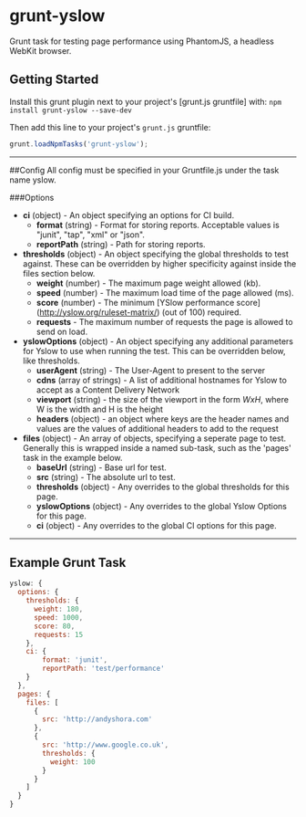 # grunt-yslow

Grunt task for testing page performance using PhantomJS, a headless WebKit browser.


## Getting Started

Install this grunt plugin next to your project's [grunt.js gruntfile] with:
`npm install grunt-yslow --save-dev`

Then add this line to your project's `grunt.js` gruntfile:

```javascript
grunt.loadNpmTasks('grunt-yslow');
```
---

##Config
All config must be specified in your Gruntfile.js under the task name yslow.

###Options
- **ci** (object) - An object specifying an options for CI build.
    - **format** (string) - Format for storing reports. Acceptable values is "junit", "tap", "xml" or "json".
    - **reportPath** (string) - Path for storing reports.
- **thresholds** (object) - An object specifying the global thresholds to test against. These can be overridden by higher specificity against inside the files section below.
    - **weight** (number) - The maximum page weight allowed (kb).
    - **speed** (number) - The maximum load time of the page allowed (ms).
    - **score** (number) - The minimum [YSlow performance score] (http://yslow.org/ruleset-matrix/) (out of 100) required.
    - **requests** - The maximum number of requests the page is allowed to send on load.
- **yslowOptions** (object) - An object specifying any additional parameters for Yslow to use when running the test. This can be overridden below, like thresholds.
    - **userAgent** (string) - The User-Agent to present to the server
    - **cdns** (array of strings) - A list of additional hostnames for Yslow to accept as a Content Delivery Network
    - **viewport** (string) - the size of the viewport in the form *WxH*, where W is the width and H is the height
    - **headers** (object) - an object where keys are the header names and values are the values of additional headers to add to the request
- **files** (object) - An array of objects, specifying a seperate page to test. Generally this is wrapped inside a named sub-task, such as the 'pages' task in the example below.
    - **baseUrl** (string) - Base url for test.
    - **src** (string) - The absolute url to test.
    - **thresholds** (object) - Any overrides to the global thresholds for this page.
    - **yslowOptions** (object) - Any overrides to the global Yslow Options for this page.
    - **ci** (object) - Any overrides to the global CI options for this page.

---

## Example Grunt Task

```javascript
yslow: {
  options: {
    thresholds: {
      weight: 180,
      speed: 1000,
      score: 80,
      requests: 15
    },
    ci: {
        format: 'junit',
        reportPath: 'test/performance'
    }
  },
  pages: {
    files: [
      {
        src: 'http://andyshora.com'
      },
      {
        src: 'http://www.google.co.uk',
        thresholds: {
          weight: 100
        }
      }
    ]
  }
}
```